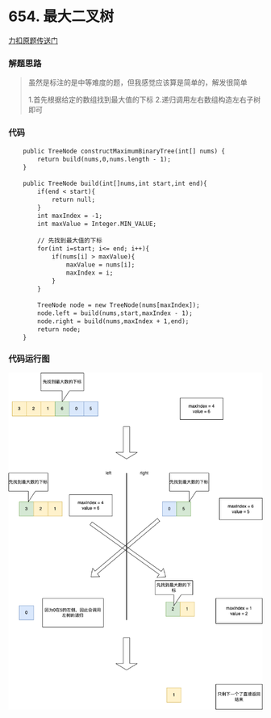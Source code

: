 # 654. 最大二叉树

[力扣原题传送门](https://leetcode-cn.com/problems/maximum-binary-tree/)


### 解题思路

> 虽然是标注的是中等难度的题，但我感觉应该算是简单的，解发很简单</p>
> 1.首先根据给定的数组找到最大值的下标
> 2.递归调用左右数组构造左右子树即可


### 代码

```
    public TreeNode constructMaximumBinaryTree(int[] nums) {
        return build(nums,0,nums.length - 1);
    }

    public TreeNode build(int[]nums,int start,int end){
        if(end < start){
            return null;
        }
        int maxIndex = -1;
        int maxValue = Integer.MIN_VALUE;

        // 先找到最大值的下标
        for(int i=start; i<= end; i++){
            if(nums[i] > maxValue){
                maxValue = nums[i];
                maxIndex = i;
            }
        }

        TreeNode node = new TreeNode(nums[maxIndex]);
        node.left = build(nums,start,maxIndex - 1);
        node.right = build(nums,maxIndex + 1,end);
        return node;
    }
```



### 代码运行图
<img src="./resources/654图解.png" style="margin: 0 auto; width: 600px;" />
